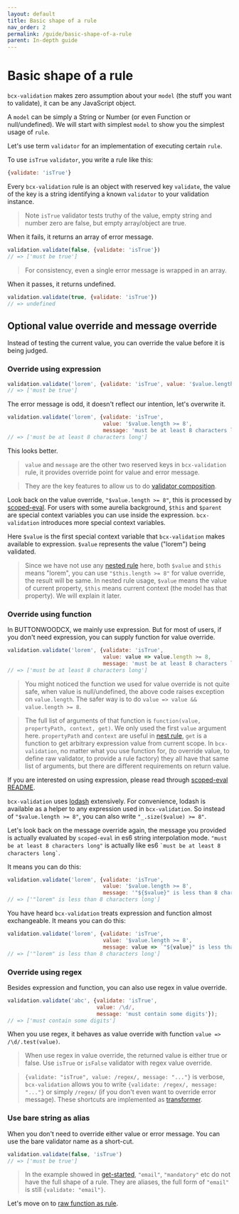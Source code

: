 ```yaml
---
layout: default
title: Basic shape of a rule
nav_order: 2
permalink: /guide/basic-shape-of-a-rule
parent: In-depth guide
---
```


# Basic shape of a rule

`bcx-validation` makes zero assumption about your `model` (the stuff you want to validate), it can be any JavaScript object.

A `model` can be simply a String or Number (or even Function or null/undefined). We will start with simplest `model` to show you the simplest usage of `rule`.

Let's use term `validator` for an implementation of executing certain `rule`.

To use `isTrue` `validator`, you write a rule like this:

```js
{validate: 'isTrue'}
```

Every `bcx-validation` rule is an object with reserved key `validate`, the value of the key is a string identifying a known `validator` to your validation instance.

> Note `isTrue` validator tests truthy of the value, empty string and number zero are false, but empty array/object are true.

When it fails, it returns an array of error message.

```js
validation.validate(false, {validate: 'isTrue'})
// => ['must be true']
```

>  For consistency, even a single error message is wrapped in an array.

When it passes, it returns undefined.

```js
validation.validate(true, {validate: 'isTrue'})
// => undefined
```

## Optional value override and message override

Instead of testing the current value, you can override the value before it is being judged.

### Override using expression

```js
validation.validate('lorem', {validate: 'isTrue', value: '$value.length >= 8'});
// => ['must be true']
```

The error message is odd, it doesn't reflect our intention, let's overwrite it.

```js
validation.validate('lorem', {validate: 'isTrue',
                              value: '$value.length >= 8',
                              message: 'must be at least 8 characters long'});
// => ['must be at least 8 characters long']
```

This looks better.

> `value` and `message` are the other two reserved keys in `bcx-validation` rule, it provides override point for value and error message.

> They are the key features to allow us to do [validator composition](./validator-composition).

Look back on the value override, `"$value.length >= 8"`, this is processed by [scoped-eval](https://github.com/3cp/scoped-eval). For users with some aurelia background, `$this` and `$parent` are special context variables you can use inside the expression. `bcx-validation` introduces more special context variables.

Here `$value` is the first special context variable that `bcx-validation` makes available to expression. `$value` represents the value ("lorem") being validated.

> Since we have not use any [nested rule](./nested-rule) here, both `$value` and `$this` means "lorem", you can use `"$this.length >= 8"` for value override, the result will be same. In nested rule usage, `$value` means the value of current property, `$this` means current context (the model has that property). We will explain it later.

### Override using function

In BUTTONWOODCX, we mainly use expression. But for most of users, if you don't need expression, you can supply function for value override.

```js
validation.validate('lorem', {validate: 'isTrue',
                              value: value => value.length >= 8,
                              message: 'must be at least 8 characters long'});
// => ['must be at least 8 characters long']
```

> You might noticed the function we used for value override is not quite safe, when value is null/undefined, the above code raises exception on `value.length`. The safer way is to do `value => value && value.length >= 8`.

> The full list of arguments of that function is `function(value, propertyPath, context, get)`. We only used the first `value` argument here. `propertyPath` and `context` are useful in [nest rule](./nested-rule), `get` is a function to get arbitrary expression value from current scope. In `bcx-validation`, no matter what you use function for, (to override value, to define raw validator, to provide a rule factory) they all have that same list of arguments, but there are different requirements on return value.

If you are interested on using expression, please read through [scoped-eval README](https://github.com/3cp/scoped-eval).

`bcx-validation` uses [lodash](https://github.com/lodash/lodash) extensively. For convenience, lodash is available as a helper to any expression used in `bcx-validation`. So instead of `"$value.length >= 8"`, you can also write `"_.size($value) >= 8"`.

Let's look back on the message override again, the message you provided is actually evaluated by `scoped-eval` in es6 string interpolation mode. `"must be at least 8 characters long"` is actually like es6 `` `must be at least 8 characters long` ``.

It means you can do this:

```js
validation.validate('lorem', {validate: 'isTrue',
                              value: '$value.length >= 8',
                              message: '"${$value}" is less than 8 characters long'});
// => ['"lorem" is less than 8 characters long']
```

You have heard `bcx-validation` treats expression and function almost exchangeable. It means you can do this:

```js
validation.validate('lorem', {validate: 'isTrue',
                              value: '$value.length >= 8',
                              message: value => `"${value}" is less than 8 characters long`});
// => ['"lorem" is less than 8 characters long']
```

### Override using regex

Besides expression and function, you can also use regex in value override.

```js
validation.validate('abc', {validate: 'isTrue',
                            value: /\d/,
                            message: 'must contain some digits'});
// => ['must contain some digits']
```

When you use regex, it behaves as value override with function `value => /\d/.test(value)`.

> When use regex in value override, the returned value is either true or false. Use `isTrue` or `isFalse` validator with regex value override.

> `{validate: "isTrue", value: /regex/, message: "..."}` is verbose, `bcx-validation` allows you to write `{validate: /regex/, message: "..."}` or simply `/regex/` (if you don't even want to override error message). These shortcuts are implemented as [transformer](./transformer-rule).

### Use bare string as alias

When you don't need to override either value or error message. You can use the bare validator name as a short-cut.

```js
validation.validate(false, 'isTrue')
// => ['must be true']
```

> In the example showed in [get-started](../get-started), `"email"`, `"mandatory"` etc do not have the full shape of a rule. They are aliases, the full form of `"email"` is still `{validate: "email"}`.

Let's move on to [raw function as rule](./raw-function-as-rule).

